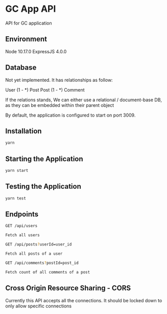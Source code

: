 # GC App API

API for GC application

## Environment

Node 10.17.0
ExpressJS 4.0.0

## Database

Not yet implemented. It has relationships as follow:

User (1 - *) Post
Post (1 - *) Comment

If the relations stands, We can either use a relational / document-base DB, as they can be embedded within their parent object

By default, the application is configured to start on port 3009.

## Installation

```bash
yarn
```

## Starting the Application

```bash
yarn start
```

## Testing the Application

```bash
yarn test
```

## Endpoints

```bash
GET /api/users

Fetch all users
```

```bash
GET /api/posts?userId=user_id

Fetch all posts of a user
```

```bash
GET /api/comments?postId=post_id

Fetch count of all comments of a post
```

## Cross Origin Resource Sharing - CORS
Currently this API accepts all the connections. It should be locked down to only allow specific connections


